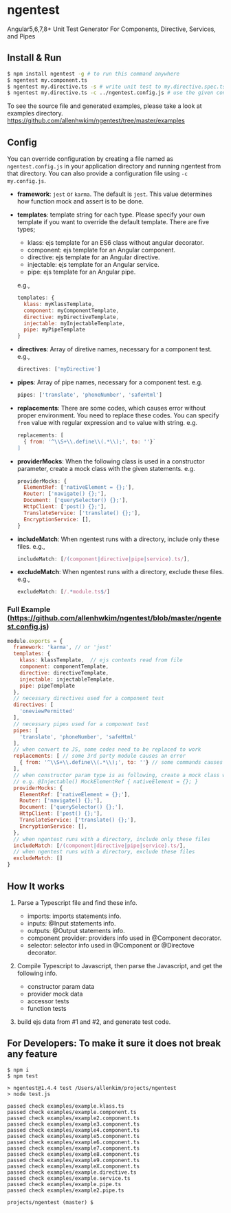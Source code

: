 # ngentest
Angular5,6,7,8+ Unit Test Generator For Components, Directive, Services, and Pipes

## Install & Run
```bash
$ npm install ngentest -g # to run this command anywhere
$ ngentest my.component.ts 
$ ngentest my.directive.ts -s # write unit test to my.directive.spec.ts
$ ngentest my.directive.ts -c ../ngentest.config.js # use the given config file.
```

To see the source file and generated examples, please take a look at examples directory.
https://github.com/allenhwkim/ngentest/tree/master/examples

## Config
You can override configuration by creating a file named as `ngentest.config.js` in your application directory and running ngentest from that directory. You can also provide a configuration file using `-c my.config.js`.

  * **framework**: `jest` or `karma`. The default is `jest`. This value determines how function mock and assert is to be done.

  * **templates**: template string for each type. Please specify your own template if you want to override
    the default template. There are five types;
    * klass: ejs template for an ES6 class without angular decorator.
    * component: ejs template for an Angular component.
    * directive: ejs template for an Angular directive.
    * injectable: ejs template for an Angular service.
    * pipe: ejs template for an Angular pipe.

    e.g., 
    ```javascript
    templates: {
      klass: myKlassTemplate,
      component: myComponentTemplate,
      directive: myDirectiveTemplate,
      injectable: myInjectableTemplate, 
      pipe: myPipeTemplate 
    }
    ```

  * **directives**: Array of diretive names, necessary for a component test. e.g., 
    ```javascript
    directives: ['myDirective']
    ```

  * **pipes**: Array of pipe names, necessary for a component test. e.g. 
    ```javascript
    pipes: ['translate', 'phoneNumber', 'safeHtml']
    ```

  * **replacements**: There are some codes, which causes error without proper environment. You need to replace these codes.
    You can specify `from` value with regular expression and `to` value with string.
    e.g. 
    ```javascript
    replacements: [
      { from: '^\\S+\\.define\\(.*\\);', to: ''}`
    ]
    ```

  * **providerMocks**: When the following class is used in a constructor parameter, create a mock class with the given statements.
    e.g.
    ```javascript
    providerMocks: {
      ElementRef: ['nativeElement = {};'],
      Router: ['navigate() {};'],
      Document: ['querySelector() {};'],
      HttpClient: ['post() {};'],
      TranslateService: ['translate() {};'],
      EncryptionService: [],
    }
    ```

  * **includeMatch**: When ngentest runs with a directory, include only these files. e.g.,
    ```javascript
    includeMatch: [/(component|directive|pipe|service).ts/],
    ````
  
  * **excludeMatch**: When ngentest runs with a directory, exclude these files. e.g., 
    ```javascript
    excludeMatch: [/.*module.ts$/]
    ```
  ### Full Example (https://github.com/allenhwkim/ngentest/blob/master/ngentest.config.js)
  ```javascript
  module.exports = {
    framework: 'karma', // or 'jest'
    templates: {
      klass: klassTemplate,  // ejs contents read from file
      component: componentTemplate,
      directive: directiveTemplate,
      injectable: injectableTemplate, 
      pipe: pipeTemplate 
    },
    // necessary directives used for a component test
    directives: [
      'oneviewPermitted'
    ], 
    // necessary pipes used for a component test
    pipes: [
      'translate', 'phoneNumber', 'safeHtml'
    ],
    // when convert to JS, some codes need to be replaced to work 
    replacements: [ // some 3rd party module causes an error
      { from: '^\\S+\\.define\\(.*\\);', to: ''} // some commands causes error
    ],
    // when constructor param type is as following, create a mock class with this properties
    // e.g. @Injectable() MockElementRef { nativeElement = {}; }
    providerMocks: {
      ElementRef: ['nativeElement = {};'],
      Router: ['navigate() {};'],
      Document: ['querySelector() {};'],
      HttpClient: ['post() {};'],
      TranslateService: ['translate() {};'],
      EncryptionService: [],
    },
    // when ngentest runs with a directory, include only these files
    includeMatch: [/(component|directive|pipe|service).ts/],
    // when ngentest runs with a directory, exclude these files
    excludeMatch: []
  }
  ```

## How It works

1. Parse a Typescript file and find these info.

    * imports: imports statements info.
    * inputs: @Input statements info.
    * outputs: @Output statements info.
    * component provider: providers info used in @Component decorator.
    * selector: selector info used in @Component or @Directove decorator.

2. Compile Typescript to Javascript, then parse the Javascript, and get the following info.

    * constructor param data
    * provider mock data
    * accessor tests
    * function tests

3. build ejs data from #1 and #2, and generate test code.

## For Developers: To make it sure it does not break any feature

```
$ npm i 
$ npm test

> ngentest@1.4.4 test /Users/allenkim/projects/ngentest
> node test.js

passed check examples/example.klass.ts
passed check examples/example.component.ts
passed check examples/example2.component.ts
passed check examples/example3.component.ts
passed check examples/example4.component.ts
passed check examples/example5.component.ts
passed check examples/example6.component.ts
passed check examples/example7.component.ts
passed check examples/example8.component.ts
passed check examples/example9.component.ts
passed check examples/exampleX.component.ts
passed check examples/example.directive.ts
passed check examples/example.service.ts
passed check examples/example.pipe.ts
passed check examples/example2.pipe.ts

projects/ngentest (master) $
```
